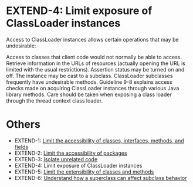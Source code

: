 # EXTEND-4: Limit exposure of ClassLoader instances
Access to ClassLoader instances allows certain operations that may be undesirable:

Access to classes that client code would not normally be able to access.
Retrieve information in the URLs of resources (actually opening the URL is limited with the usual restrictions).
Assertion status may be turned on and off.
The instance may be cast to a subclass. ClassLoader subclasses frequently have undesirable methods.
Guideline 9-8 explains access checks made on acquiring ClassLoader instances through various Java library methods. Care should be taken when exposing a class loader through the thread context class loader.


# Others
 - EXTEND-1: [Limit the accessibility of classes, interfaces, methods, and fields](../g41)
 - EXTEND-2: [Limit the accessibility of packages](../g42)
 - EXTEND-3: [Isolate unrelated code](../g43)
 - EXTEND-4: Limit exposure of ClassLoader instances
 - EXTEND-5: [Limit the extensibility of classes and methods](../g45)
 - EXTEND-6: [Understand how a superclass can affect subclass behavior](../g46)

